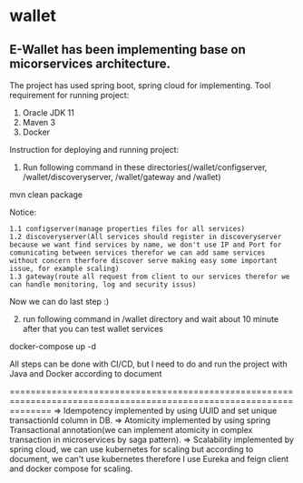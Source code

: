 # wallet
E-Wallet has been implementing base on micorservices architecture.
------------------------------
The project has used spring boot, spring cloud for implementing.
Tool requirement for running project:
1. Oracle JDK 11
2. Maven 3
3. Docker

Instruction for deploying and running project:

1. Run following command in these directories(/wallet/configserver, /wallet/discoveryserver, /wallet/gateway and /wallet)

mvn clean package

Notice:

    1.1 configserver(manage properties files for all services)
    1.2 discoveryserver(All services should register in discoveryserver because we want find services by name, we don't use IP and Port for comunicating between services therefor we can add same services without concern therfore discover serve making easy some important issue, for example scaling)
    1.3 gateway(route all request from client to our services therefor we can handle monitoring, log and security issus)

Now we can do last step :)

2. run following command in /wallet directory and wait about 10 minute after that you can test wallet services

docker-compose up -d

All steps can be done with CI/CD, but I need to do and run the project with Java and Docker according to document

====================================================================================================================
=> Idempotency implemented by using UUID and set unique transactionId column in DB.
=> Atomicity implemented by using spring Transactional annotation(we can implement atomicity in complex transaction in microservices by saga pattern).
=> Scalability implemented by spring cloud, we can use kubernetes for scaling but according to document, we can't use kubernetes therefore I use Eureka and feign client and docker compose for scaling.